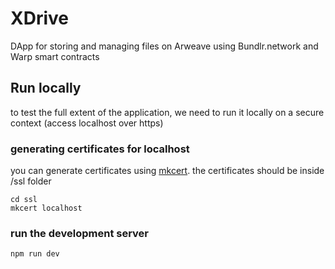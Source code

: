# XDrive
DApp for storing and managing files on Arweave using Bundlr.network and Warp smart contracts

## Run locally
to test the full extent of the application, we need to run it locally on a secure context (access localhost over https)

### generating certificates for localhost
you can generate certificates using [mkcert](https://github.com/FiloSottile/mkcert). the certificates should be inside /ssl folder

```shell
cd ssl
mkcert localhost
```

### run the development server

```shell
npm run dev
```
